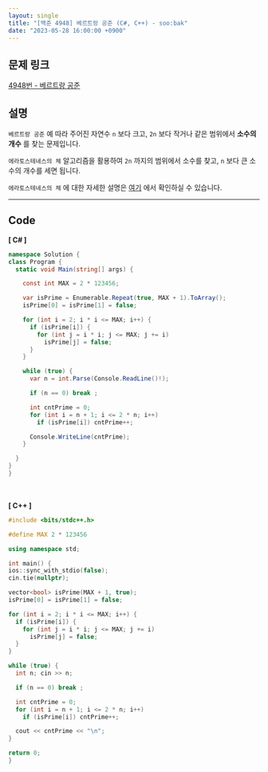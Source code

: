 ```yaml
---
layout: single
title: "[백준 4948] 베르트랑 공준 (C#, C++) - soo:bak"
date: "2023-05-28 16:00:00 +0900"
---
```


## 문제 링크
  [4948번 - 베르트랑 공준](https://www.acmicpc.net/problem/4948)

## 설명
`베르트랑 공준` 예 따라 주어진 자연수 `n` 보다 크고, `2n` 보다 작거나 같은 범위에서 <b>소수의 개수</b> 를 찾는 문제입니다. <br>

`에라토스테네스의 체` 알고리즘을 활용하여 `2n` 까지의 범위에서 소수를 찾고, `n` 보다 큰 소수의 개수를 세면 됩니다. <br>

`에라토스테네스의 체` 에 대한 자세한 설명은 [여기](https://soo-bak.github.io/algorithm/theory/) 에서 확인하실 수 있습니다. <br>

- - -

## Code
<b>[ C# ] </b>
<br>

  ```c#
namespace Solution {
  class Program {
    static void Main(string[] args) {

      const int MAX = 2 * 123456;

      var isPrime = Enumerable.Repeat(true, MAX + 1).ToArray();
      isPrime[0] = isPrime[1] = false;

      for (int i = 2; i * i <= MAX; i++) {
        if (isPrime[i]) {
          for (int j = i * i; j <= MAX; j += i)
            isPrime[j] = false;
        }
      }

      while (true) {
        var n = int.Parse(Console.ReadLine()!);

        if (n == 0) break ;

        int cntPrime = 0;
        for (int i = n + 1; i <= 2 * n; i++)
          if (isPrime[i]) cntPrime++;

        Console.WriteLine(cntPrime);
      }

    }
  }
}
  ```
<br><br>
<b>[ C++ ] </b>
<br>

  ```c++
#include <bits/stdc++.h>

#define MAX 2 * 123456

using namespace std;

int main() {
  ios::sync_with_stdio(false);
  cin.tie(nullptr);

  vector<bool> isPrime(MAX + 1, true);
  isPrime[0] = isPrime[1] = false;

  for (int i = 2; i * i <= MAX; i++) {
    if (isPrime[i]) {
      for (int j = i * i; j <= MAX; j += i)
        isPrime[j] = false;
    }
  }

  while (true) {
    int n; cin >> n;

    if (n == 0) break ;

    int cntPrime = 0;
    for (int i = n + 1; i <= 2 * n; i++)
      if (isPrime[i]) cntPrime++;

    cout << cntPrime << "\n";
  }

  return 0;
}
  ```
